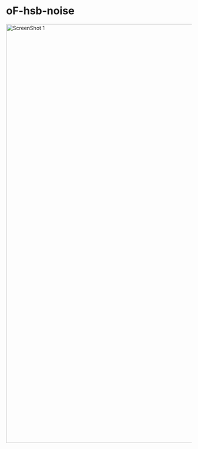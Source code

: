 # oF-hsb-noise

<img width="1136" alt="ScreenShot 1" src="https://user-images.githubusercontent.com/26405363/88847219-b4f61000-d221-11ea-9b85-fe9c5104702b.png">

